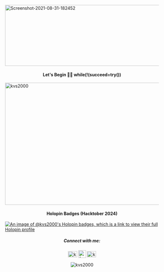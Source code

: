 <a href="https://ibb.co/cQyZZdM"><img align="center" width="1000" height="200" src="https://i.ibb.co/CQwYYFN/Screenshot-2021-08-31-182452.png" alt="Screenshot-2021-08-31-182452" border="0"></a>

<h4 align="center">Let's Begin 👨‍💻 while(!(succeed=try())</h4>

<img align="center" src="https://github-readme-stats.vercel.app/api?username=kvs2000&show_icons=true&theme=merko&locale=en" alt="kvs2000" width="600" height="400" />

<h4 align="center">Holopin Badges (Hacktober 2024)</h4>

[![An image of @kvs2000's Holopin badges, which is a link to view their full Holopin profile](https://holopin.me/kvs2000)](https://holopin.io/@kvs2000)


<h5 align="center">Connect with me:</h5>
<p align="center">
<a href="https://linkedin.com/in/kunwarvirsingh" target="blank"><img align="center" src="https://raw.githubusercontent.com/rahuldkjain/github-profile-readme-generator/master/src/images/icons/Social/linked-in-alt.svg" alt="kunwarvirsingh" height="20" width="30" /></a>
<a href="https://github.com/kvs2000" target="blank"><img align="center" src="https://pngimg.com/uploads/github/github_PNG72.png" alt="kvs2000" height="25" width="25" /></a>
<a href="https://kaggle.com/kunwarvirsingh" target="blank"><img align="center" src="https://raw.githubusercontent.com/rahuldkjain/github-profile-readme-generator/master/src/images/icons/Social/kaggle.svg" alt="kunwarvirsingh" height="20" width="30" /></a>
</p>

<p align="center"> <img src="https://komarev.com/ghpvc/?username=kvs2000&label=Profile%20views&color=078834&style=plastic" alt="kvs2000" /> </p>
